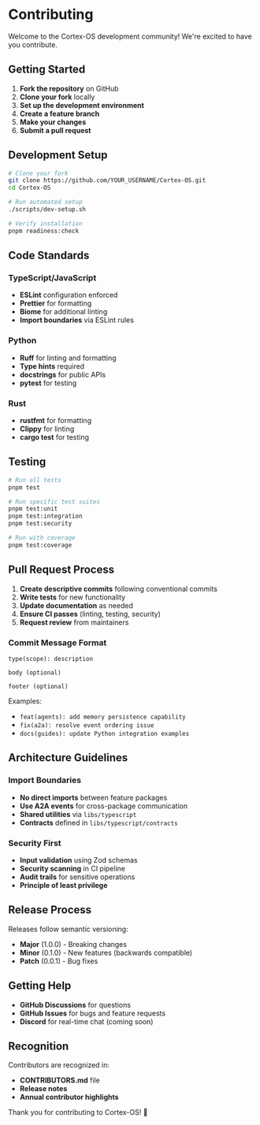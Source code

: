 # Contributing

Welcome to the Cortex-OS development community! We're excited to have you contribute.

## Getting Started

1. **Fork the repository** on GitHub
2. **Clone your fork** locally
3. **Set up the development environment**
4. **Create a feature branch**
5. **Make your changes**
6. **Submit a pull request**

## Development Setup

```bash
# Clone your fork
git clone https://github.com/YOUR_USERNAME/Cortex-OS.git
cd Cortex-OS

# Run automated setup
./scripts/dev-setup.sh

# Verify installation
pnpm readiness:check
```

## Code Standards

### TypeScript/JavaScript

- **ESLint** configuration enforced
- **Prettier** for formatting
- **Biome** for additional linting
- **Import boundaries** via ESLint rules

### Python

- **Ruff** for linting and formatting
- **Type hints** required
- **docstrings** for public APIs
- **pytest** for testing

### Rust

- **rustfmt** for formatting
- **Clippy** for linting
- **cargo test** for testing

## Testing

```bash
# Run all tests
pnpm test

# Run specific test suites
pnpm test:unit
pnpm test:integration
pnpm test:security

# Run with coverage
pnpm test:coverage
```

## Pull Request Process

1. **Create descriptive commits** following conventional commits
2. **Write tests** for new functionality
3. **Update documentation** as needed
4. **Ensure CI passes** (linting, testing, security)
5. **Request review** from maintainers

### Commit Message Format

```
type(scope): description

body (optional)

footer (optional)
```

Examples:

- `feat(agents): add memory persistence capability`
- `fix(a2a): resolve event ordering issue`
- `docs(guides): update Python integration examples`

## Architecture Guidelines

### Import Boundaries

- **No direct imports** between feature packages
- **Use A2A events** for cross-package communication
- **Shared utilities** via `libs/typescript`
- **Contracts** defined in `libs/typescript/contracts`

### Security First

- **Input validation** using Zod schemas
- **Security scanning** in CI pipeline
- **Audit trails** for sensitive operations
- **Principle of least privilege**

## Release Process

Releases follow semantic versioning:

- **Major** (1.0.0) - Breaking changes
- **Minor** (0.1.0) - New features (backwards compatible)
- **Patch** (0.0.1) - Bug fixes

## Getting Help

- **GitHub Discussions** for questions
- **GitHub Issues** for bugs and feature requests
- **Discord** for real-time chat (coming soon)

## Recognition

Contributors are recognized in:

- **CONTRIBUTORS.md** file
- **Release notes**
- **Annual contributor highlights**

Thank you for contributing to Cortex-OS! 🚀
